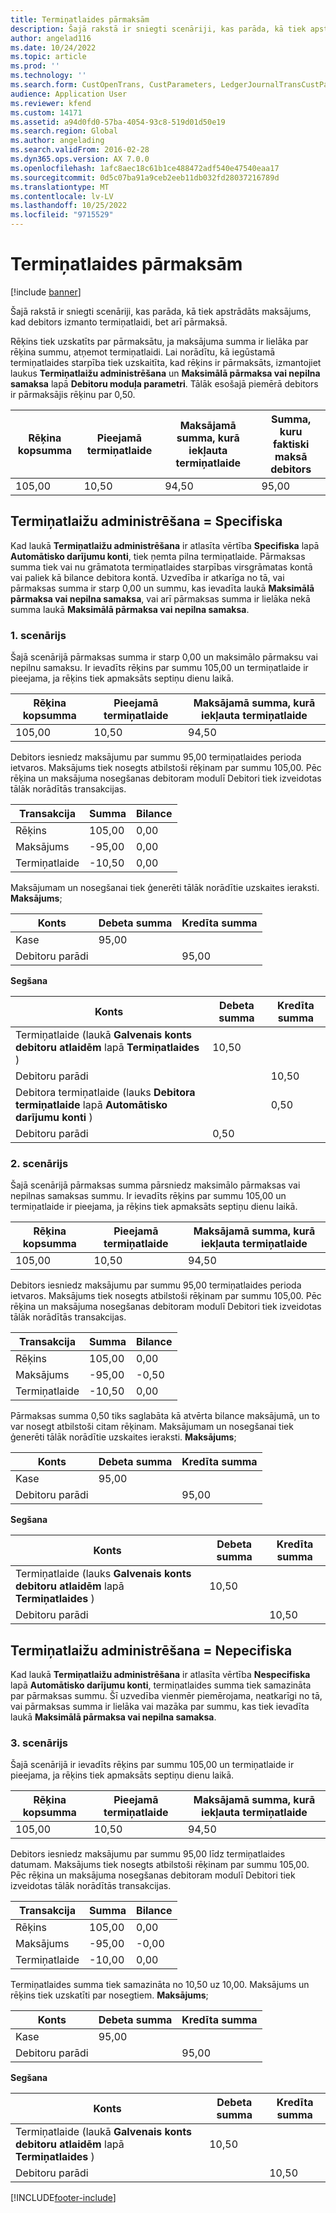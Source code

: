 ```yaml
---
title: Termiņatlaides pārmaksām
description: Šajā rakstā ir sniegti scenāriji, kas parāda, kā tiek apstrādāts maksājums, kad debitors izmanto termiņatlaidi, bet arī pārmaksā.
author: angelad116
ms.date: 10/24/2022
ms.topic: article
ms.prod: ''
ms.technology: ''
ms.search.form: CustOpenTrans, CustParameters, LedgerJournalTransCustPaym, LedgerJournalTransVendPaym, VendOpenTrans, VendParameters
audience: Application User
ms.reviewer: kfend
ms.custom: 14171
ms.assetid: a94d0fd0-57ba-4054-93c8-519d01d50e19
ms.search.region: Global
ms.author: angelading
ms.search.validFrom: 2016-02-28
ms.dyn365.ops.version: AX 7.0.0
ms.openlocfilehash: 1afc8aec18c61b1ce488472adf540e47540eaa17
ms.sourcegitcommit: 0d5c07ba91a9ceb2eeb11db032fd28037216789d
ms.translationtype: MT
ms.contentlocale: lv-LV
ms.lasthandoff: 10/25/2022
ms.locfileid: "9715529"
---
```

# <a name="cash-discounts-for-overpayments"></a>Termiņatlaides pārmaksām

[!include [banner](../includes/banner.md)]

Šajā rakstā ir sniegti scenāriji, kas parāda, kā tiek apstrādāts maksājums, kad debitors izmanto termiņatlaidi, bet arī pārmaksā. 

Rēķins tiek uzskatīts par pārmaksātu, ja maksājuma summa ir lielāka par rēķina summu, atņemot termiņatlaidi. Lai norādītu, kā iegūstamā termiņatlaides starpība tiek uzskaitīta, kad rēķins ir pārmaksāts, izmantojiet laukus **Termiņatlaižu administrēšana** un **Maksimālā pārmaksa vai nepilna samaksa** lapā **Debitoru moduļa parametri**. Tālāk esošajā piemērā debitors ir pārmaksājis rēķinu par 0,50.

| Rēķina kopsumma | Pieejamā termiņatlaide | Maksājamā summa, kurā iekļauta termiņatlaide | Summa, kuru faktiski maksā debitors |
|---------------|-------------------------|-----------------------------------------------------|-----------------------------------|
| 105,00        | 10,50                   | 94,50                                               | 95,00                             |

## <a name="cash-discount-administration--specific"></a>Termiņatlaižu administrēšana = Specifiska
Kad laukā **Termiņatlaižu administrēšana** ir atlasīta vērtība **Specifiska** lapā **Automātisko darījumu konti**, tiek ņemta pilna termiņatlaide. Pārmaksas summa tiek vai nu grāmatota termiņatlaides starpības virsgrāmatas kontā vai paliek kā bilance debitora kontā. Uzvedība ir atkarīga no tā, vai pārmaksas summa ir starp 0,00 un summu, kas ievadīta laukā **Maksimālā pārmaksa vai nepilna samaksa**, vai arī pārmaksas summa ir lielāka nekā summa laukā **Maksimālā pārmaksa vai nepilna samaksa**.

### <a name="scenario-1"></a>1. scenārijs

Šajā scenārijā pārmaksas summa ir starp 0,00 un maksimālo pārmaksu vai nepilnu samaksu. Ir ievadīts rēķins par summu 105,00 un termiņatlaide ir pieejama, ja rēķins tiek apmaksāts septiņu dienu laikā.

| Rēķina kopsumma | Pieejamā termiņatlaide | Maksājamā summa, kurā iekļauta termiņatlaide |
|---------------|-------------------------|-----------------------------------------------------|
| 105,00        | 10,50                   | 94,50                                               |

Debitors iesniedz maksājumu par summu 95,00 termiņatlaides perioda ietvaros. Maksājums tiek nosegts atbilstoši rēķinam par summu 105,00. Pēc rēķina un maksājuma nosegšanas debitoram modulī Debitori tiek izveidotas tālāk norādītās transakcijas.

| Transakcija   | Summa | Bilance |
|---------------|--------|---------|
| Rēķins       | 105,00 | 0,00    |
| Maksājums       | -95,00 | 0,00    |
| Termiņatlaide | -10,50 | 0,00    |

Maksājumam un nosegšanai tiek ģenerēti tālāk norādītie uzskaites ieraksti. **Maksājums**;

| Konts             | Debeta summa | Kredīta summa |
|---------------------|--------------|---------------|
| Kase                | 95,00        |               |
| Debitoru parādi |              | 95,00         |

**Segšana**

| Konts                                                                                                          | Debeta summa | Kredīta summa |
|------------------------------------------------------------------------------------------------------------------|--------------|---------------|
| Termiņatlaide (laukā **Galvenais konts debitoru atlaidēm** lapā **Termiņatlaides** )                 | 10,50        |               |
| Debitoru parādi                                                                                              |              | 10,50         |
| Debitora termiņatlaide (lauks **Debitora termiņatlaide** lapā **Automātisko darījumu konti** ) |              | 0,50          |
| Debitoru parādi                                                                                              | 0,50         |               |

### <a name="scenario-2"></a>2. scenārijs

Šajā scenārijā pārmaksas summa pārsniedz maksimālo pārmaksas vai nepilnas samaksas summu. Ir ievadīts rēķins par summu 105,00 un termiņatlaide ir pieejama, ja rēķins tiek apmaksāts septiņu dienu laikā.

| Rēķina kopsumma | Pieejamā termiņatlaide | Maksājamā summa, kurā iekļauta termiņatlaide |
|---------------|-------------------------|-----------------------------------------------------|
| 105,00        | 10,50                   | 94,50                                               |

Debitors iesniedz maksājumu par summu 95,00 termiņatlaides perioda ietvaros. Maksājums tiek nosegts atbilstoši rēķinam par summu 105,00. Pēc rēķina un maksājuma nosegšanas debitoram modulī Debitori tiek izveidotas tālāk norādītās transakcijas.

| Transakcija   | Summa | Bilance |
|---------------|--------|---------|
| Rēķins       | 105,00 | 0,00    |
| Maksājums       | -95,00 | -0,50   |
| Termiņatlaide | -10,50 | 0,00    |

Pārmaksas summa 0,50 tiks saglabāta kā atvērta bilance maksājumā, un to var nosegt atbilstoši citam rēķinam. Maksājumam un nosegšanai tiek ģenerēti tālāk norādītie uzskaites ieraksti. **Maksājums**;

| Konts             | Debeta summa | Kredīta summa |
|---------------------|--------------|---------------|
| Kase                | 95,00        |               |
| Debitoru parādi |              | 95,00         |

**Segšana**

| Konts                                                                                          | Debeta summa | Kredīta summa |
|--------------------------------------------------------------------------------------------------|--------------|---------------|
| Termiņatlaide (lauks **Galvenais konts debitoru atlaidēm** lapā **Termiņatlaides** ) | 10,50        |               |
| Debitoru parādi                                                                              |              | 10,50         |

## <a name="cash-discount-administration--unspecific"></a>Termiņatlaižu administrēšana = Nepecifiska
Kad laukā **Termiņatlaižu administrēšana** ir atlasīta vērtība **Nespecifiska** lapā **Automātisko darījumu konti**, termiņatlaides summa tiek samazināta par pārmaksas summu. Šī uzvedība vienmēr piemērojama, neatkarīgi no tā, vai pārmaksas summa ir lielāka vai mazāka par summu, kas tiek ievadīta laukā **Maksimālā pārmaksa vai nepilna samaksa**.

### <a name="scenario-3"></a>3. scenārijs

Šajā scenārijā ir ievadīts rēķins par summu 105,00 un termiņatlaide ir pieejama, ja rēķins tiek apmaksāts septiņu dienu laikā.

| Rēķina kopsumma | Pieejamā termiņatlaide | Maksājamā summa, kurā iekļauta termiņatlaide |
|---------------|-------------------------|-----------------------------------------------------|
| 105,00        | 10,50                   | 94,50                                               |

Debitors iesniedz maksājumu par summu 95,00 līdz termiņatlaides datumam. Maksājums tiek nosegts atbilstoši rēķinam par summu 105,00. Pēc rēķina un maksājuma nosegšanas debitoram modulī Debitori tiek izveidotas tālāk norādītās transakcijas.

| Transakcija   | Summa | Bilance |
|---------------|--------|---------|
| Rēķins       | 105,00 | 0,00    |
| Maksājums       | -95,00 | -0,00   |
| Termiņatlaide | -10,00 | 0,00    |

Termiņatlaides summa tiek samazināta no 10,50 uz 10,00. Maksājums un rēķins tiek uzskatīti par nosegtiem. **Maksājums**;

| Konts             | Debeta summa | Kredīta summa |
|---------------------|--------------|---------------|
| Kase                | 95,00        |               |
| Debitoru parādi |              | 95,00         |

**Segšana**

| Konts                                                                                          | Debeta summa | Kredīta summa |
|--------------------------------------------------------------------------------------------------|--------------|---------------|
| Termiņatlaide (laukā **Galvenais konts debitoru atlaidēm** lapā **Termiņatlaides** ) | 10,50        |               |
| Debitoru parādi                                                                              |              | 10,50         |







[!INCLUDE[footer-include](../../includes/footer-banner.md)]
